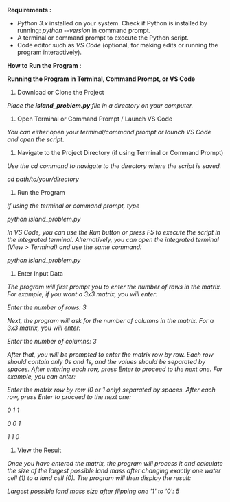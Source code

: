 **Requirements :**

- *Python 3.x* installed on your system. Check if Python is installed by running: *python --version* in command prompt.
- A terminal or command prompt to execute the Python script.
- Code editor such as *VS Code* (optional, for making edits or running the program interactively).

**How to Run the Program :**

**Running the Program in Terminal, Command Prompt, or VS Code**

1. Download or Clone the Project

*Place the **island\_problem.py** file in a directory on your computer.*

1. Open Terminal or Command Prompt / Launch VS Code

*You can either open your terminal/command prompt or launch VS Code and open the script.*

1. Navigate to the Project Directory (if using Terminal or Command Prompt)

*Use the cd command to navigate to the directory where the script is saved.*

*cd path/to/your/directory*


1. Run the Program

*If using the terminal or command prompt, type*

*python island\_problem.py*

*In VS Code, you can use the Run button or press F5 to execute the script in the integrated terminal. Alternatively, you can open the integrated terminal (View > Terminal) and use the same command:*

*python island\_problem.py*

1. Enter Input Data

*The program will first prompt you to enter the number of rows in the matrix. For example, if you want a 3x3 matrix, you will enter:*

*Enter the number of rows: 3*

*Next, the program will ask for the number of columns in the matrix. For a 3x3 matrix, you will enter:*

*Enter the number of columns: 3*

*After that, you will be prompted to enter the matrix row by row. Each row should contain only 0s and 1s, and the values should be separated by spaces. After entering each row, press Enter to proceed to the next one. For example, you can enter:*

*Enter the matrix row by row (0 or 1 only) separated by spaces. After each row, press Enter to proceed to the next one:*

*0 1 1*

*0 0 1*

*1 1 0*


1. View the Result

*Once you have entered the matrix, the program will process it and calculate the size of the largest possible land mass after changing exactly one water cell (1) to a land cell (0). The program will then display the result:*

*Largest possible land mass size after flipping one '1' to '0': 5*

















